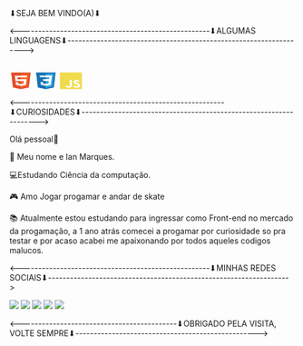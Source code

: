 ⬇SEJA BEM VINDO(A)⬇

<----------------------------------------------------⬇ALGUMAS LINGUAGENS⬇------------------------------------------------------------------>
<div style="display: inline_block"><br>
  <img align="center" alt="Marques-HTML" height="30" width="40" src="https://raw.githubusercontent.com/devicons/devicon/master/icons/html5/html5-original.svg">
  <img align="center" alt="Marques-CSS" height="30" width="40" src="https://raw.githubusercontent.com/devicons/devicon/master/icons/css3/css3-original.svg">
  <img align="center" alt="Marques-Js" height="30" width="40" src="https://raw.githubusercontent.com/devicons/devicon/master/icons/javascript/javascript-plain.svg">
</div>

<--------------------------------------------------------⬇CURIOSIDADES⬇------------------------------------------------------------------>

Olá pessoal🎉

🏅 Meu nome e Ian Marques.

💻Estudando Ciência da computação.

🎮 Amo Jogar progamar e andar de skate

📚 Atualmente estou estudando para ingressar como Front-end no mercado da progamação, a 1 ano atrás comecei a progamar por curiosidade so pra testar e por acaso acabei me apaixonando por todos aqueles codigos malucos.



<----------------------------------------------------⬇MINHAS REDES SOCIAIS⬇------------------------------------------------------------------>
  
 
<div> 
 <a href="https://instagram.com/_soumarques" target="_blank"><img src="https://img.shields.io/badge/-Instagram-%23E4405F?style=for-the-badge&logo=instagram&logoColor=white" target="_blank"></a>
  <a href="https://www.linkedin.com/in/ian-marques-4313a220a" target="_blank"><img src="https://img.shields.io/badge/-LinkedIn-%230077B5?style=for-the-badge&logo=linkedin&logoColor=white" target="_blank"></a>
  <a href = "mailto:ianmarquesbr@gmail.com"><img src="https://img.shields.io/badge/-Gmail-%23333?style=for-the-badge&logo=gmail&logoColor=white" target="_blank"></a>
  <a href="https://www.youtube.com/@soumarques" target="_blank"><img src="https://img.shields.io/badge/YouTube-FF0000?style=for-the-badge&logo=youtube&logoColor=white" target="_blank"></a>
 <a href="https://discord.gg/wagxzStdcR" target="_blank"><img src="https://img.shields.io/badge/Discord-7289DA?style=for-the-badge&logo=discord&logoColor=white" target="_blank"></a> 
 
 
 
<-------------------------------------------⬇OBRIGADO PELA VISITA, VOLTE SEMPRE⬇-------------------------------------------------->  
</div>
